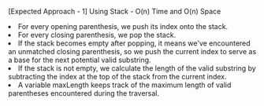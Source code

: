 <p>[Expected Approach - 1] Using Stack - O(n) Time and O(n) Space
<li>For every opening parenthesis, we push its index onto the stack.</li>
<li>For every closing parenthesis, we pop the stack.</li>
<li>If the stack becomes empty after popping, it means we've encountered an unmatched closing parenthesis, so we push the current index to serve as a base for the next potential valid substring.</li>
<li>If the stack is not empty, we calculate the length of the valid substring by subtracting the index at the top of the stack from the current index.</li>
<li>A variable maxLength keeps track of the maximum length of valid parentheses encountered during the traversal.</li>
</p>
